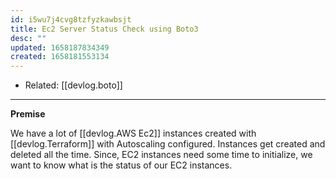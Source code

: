 ```yaml
---
id: i5wu7j4cvg8tzfyzkawbsjt
title: Ec2 Server Status Check using Boto3
desc: ""
updated: 1658187834349
created: 1658181553134
---
```


- Related: [[devlog.boto]]

---

**Premise**

We have a lot of [[devlog.AWS Ec2]] instances created with [[devlog.Terraform]] with Autoscaling configured. Instances get created and deleted all the time. Since, EC2 instances need some time to initialize, we want to know what is the status of our EC2 instances.
